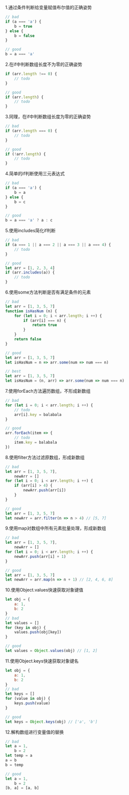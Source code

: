 1.通过条件判断给变量赋值布尔值的正确姿势

```javascript
// bad
if (a === 'a') {
    b = true
} else {
    b = false
}

// good
b = a === 'a'
```

2.在if中判断数组长度不为零的正确姿势

```javascript
if (arr.length !== 0) {
    // todo
}

// good
if (arr.length) {
    // todo
}

```

3.同理，在if中判断数组长度为零的正确姿势

```javascript
// bad
if (arr.length === 0) {
    // todo
}

// good
if (!arr.length) {
    // todo
}

```

4.简单的if判断使用三元表达式

```javascript
// bad
if (a === 'a') {
    b = a
} else {
    b = c
}

// good
b = a === 'a' ? a : c
```

5.使用includes简化if判断

```javascript
// bad
if (a === 1 || a === 2 || a === 3 || a === 4) {
    // todo
}

// good
let arr = [1, 2, 3, 4]
if (arr.includes(a)) {
    // todo
}

```

6.使用some方法判断是否有满足条件的元素

```javascript
// bad
let arr = [1, 3, 5, 7]
function isHasNum (n) {
    for (let i = 0; i < arr.length; i ++) {
        if (arr[i] === n) {
            return true
        }
    }
    return false
}

// good
let arr = [1, 3, 5, 7]
let isHasNum = n => arr.some(num => num === n)

// best
let arr = [1, 3, 5, 7]
let isHasNum = (n, arr) => arr.some(num => num === n)
```

7.使用forEach方法遍历数组，不形成新数组

```javascript
// bad
for (let i = 0; i < arr.length; i ++) {
    // todo
    arr[i].key = balabala
}

// good
arr.forEach(item => {
    // todo
    item.key = balabala
})

```

8.使用filter方法过滤原数组，形成新数组

```javascript
// bad
let arr = [1, 3, 5, 7],
    newArr = []
for (let i = 0; i < arr.length; i ++) {
    if (arr[i] > 4) {
        newArr.push(arr[i])
    }
}

// good
let arr = [1, 3, 5, 7]
let newArr = arr.filter(n => n > 4) // [5, 7]
```

9.使用map对数组中所有元素批量处理，形成新数组

```javascript
// bad
let arr = [1, 3, 5, 7],
    newArr = []
for (let i = 0; i < arr.length; i ++) {
    newArr.push(arr[i] + 1)
}

// good
let arr = [1, 3, 5, 7]
let newArr = arr.map(n => n + 1) // [2, 4, 6, 8]
```

10.使用Object.values快速获取对象键值

```javascript
let obj = {
    a: 1,
    b: 2
}
// bad
let values = []
for (key in obj) {
    values.push(obj[key])
}

// good
let values = Object.values(obj) // [1, 2]
```

11.使用Object.keys快速获取对象键名

```javascript
let obj = {
    a: 1,
    b: 2
}
// bad
let keys = []
for (value in obj) {
    keys.push(value)
}

// good
let keys = Object.keys(obj) // ['a', 'b']
```

12.解构数组进行变量值的替换

```javascript
// bad
let a = 1,
    b = 2
let temp = a
a = b
b = temp

// good
let a = 1,
    b = 2
[b, a] = [a, b]
```





